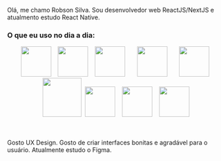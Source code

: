Olá, me chamo Robson Silva. Sou desenvolvedor web ReactJS/NextJS e atualmento estudo React Native.

### O que eu uso no dia a dia:

<div align='center'>
  <img src="https://img.icons8.com/color/344/visual-studio-code-2019.png" width="70px" margin="10px"/>&nbsp;&nbsp;&nbsp;
  <img src="https://img.icons8.com/color/344/react-native.png" width="70px" />&nbsp;&nbsp;&nbsp;
  <img src="https://img.icons8.com/color/2x/typescript.png" width="70px" />&nbsp;&nbsp;&nbsp;&nbsp;&nbsp;&nbsp;
  <img src="https://styled-components.com/logo.png" width="70px" />&nbsp;&nbsp;&nbsp;&nbsp;&nbsp;&nbsp;
  <img src="https://img.icons8.com/color/2x/material-ui.png" width="70px" />&nbsp;
  <img src="https://www.creative-tim.com/assets/frameworks/icon-nextjs-552cecd0240ba0ae7b5fbf899c1ee10cd66f8c38ea6fe77233fd37ad1cff0dca.png" width="90px"/>&nbsp;
  <img src="https://img.icons8.com/color/344/adobe-photoshop--v1.png" width="70px" />&nbsp;&nbsp;&nbsp;
  <img src="https://img.icons8.com/color/2x/mongodb.png" width="70px" />&nbsp;&nbsp;&nbsp;
  <img src="https://img.icons8.com/color/2x/mysql-logo.png" width="70px" />
</div>

<br/>
<br/>

Gosto UX Design. Gosto de criar interfaces bonitas e agradável para o usuário. Atualmente estudo o Figma.

